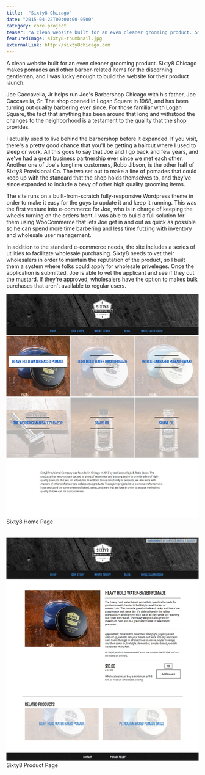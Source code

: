 ```yaml
---
title:  "Sixty8 Chicago"
date: "2015-04-22T00:00:00-0500"
category: core-project
teaser: "A clean website built for an even cleaner grooming product. Sixty8 Chicago makes pomades and other barber-related items for the discerning customer."
featuredImage: sixty8-thumbnail.jpg
externalLink: http://sixty8chicago.com
---
```


A clean website built for an even cleaner grooming product. Sixty8 Chicago makes pomades and other barber-related items for the discerning gentleman, and I was lucky enough to build the website for their product launch.

Joe Caccavella, Jr helps run Joe's Barbershop Chicago with his father, Joe Caccavella, Sr. The shop opened in Logan Square in 1968, and has been turning out quality barbering ever since. For those familiar with Logan Square, the fact that anything has been around that long and withstood the changes to the neighborhood is a testament to the quality that the shop provides.

I actually used to live behind the barbershop before it expanded. If you visit, there's a pretty good chance that you'll be getting a haircut where I used to sleep or work. All this goes to say that Joe and I go back and few years, and we've had a great business partnership ever since we met each other. Another one of Joe's longtime customers, Robb Jibson, is the other half of Sixty8 Provisional Co. The two set out to make a line of pomades that could keep up with the standard that the shop holds themselves to, and they've since expanded to include a bevy of other high quality grooming items.

The site runs on a built-from-scratch fully-responsive Wordpress theme in order to make it easy for the guys to update it and keep it running. This was the first venture into e-commerce for Joe, who is in charge of keeping the wheels turning on the orders front. I was able to build a full solution for them using WooCommerce that lets Joe get in and out as quick as possible so he can spend more time barbering and less time futzing with inventory and wholesale user management.

In addition to the standard e-commerce needs, the site includes a series of utilities to facilitate wholesale purchasing. Sixty8 needs to vet their wholesalers in order to maintain the reputation of the product, so I built them a system where folks could apply for wholesale priveleges. Once the application is submitted, Joe is able to vet the applicant and see if they cut the mustard. If they're approved, wholesalers have the option to makes bulk purchases that aren't available to regular users.

<div class="image-container large-image">
  <img src="./sixty8-homepage.jpg" alt="Sixty8 Home Page" />
  <a class="image-caption">Sixty8 Home Page</a>
</div>
<br/><br/>
<div class="image-container large-image">
  <img src="./sixty8-product-page.jpg" alt="Sixty8 Product Page" />
  <a class="image-caption">Sixty8 Product Page</a>
</div>
